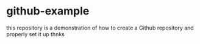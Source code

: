 # github-example
this repository is a demonstration of how to create a Github repository and properly set it up
thnks
